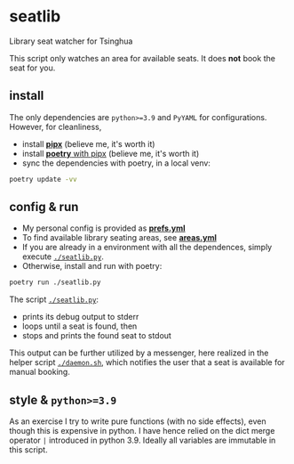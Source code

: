 # seatlib
Library seat watcher for Tsinghua

This script only watches an area for available seats. It does **not** book the seat for you.

## install

The only dependencies are `python>=3.9` and `PyYAML` for configurations. However, for cleanliness,
- install [**pipx**](https://pypa.github.io/pipx/) (believe me, it's worth it)
- install [**poetry** with pipx](https://python-poetry.org/docs/#installing-with-pipx) (believe me, it's worth it)
- sync the dependencies with poetry, in a local venv:
```bash
poetry update -vv
```

## config & run

- My personal config is provided as [**prefs.yml**](./prefs.yml)
- To find available library seating areas, see [**areas.yml**](./areas.yml)
- If you are already in a environment with all the dependences, simply execute [`./seatlib.py`](./seatlib.py).
- Otherwise, install and run with poetry:
```bash
poetry run ./seatlib.py
```

The script [`./seatlib.py`](./seatlib.py):
- prints its debug output to stderr
- loops until a seat is found, then
- stops and prints the found seat to stdout

This output can be further utilized by a messenger, here realized in the helper script [`./daemon.sh`](./daemon.sh), which notifies the user that a seat is available for manual booking.

## style & `python>=3.9`

As an exercise I try to write pure functions (with no side effects), even though this is expensive in python.
I have hence relied on the dict merge operator `|` introduced in python 3.9.
Ideally all variables are immutable in this script.
